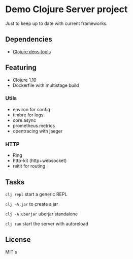 # Demo Clojure Server project

Just to keep up to date with current frameworks.

## Dependencies

- [Clojure deps tools](https://clojure.org/guides/deps_and_cli)

## Featuring

- Clojure 1.10
- Dockerfile with multistage build

### Utils

- environ for config
- timbre for logs
- core.async
- prometheus metrics
- opentracing with jaeger

### HTTP

- Ring
- http-kit (http+websocket)
- reitit for routing

## Tasks

`clj repl` start a generic REPL

`clj -A:jar` to create a jar

`clj -A:uberjar` uberjar standalone

`clj run` start the server with autoreload

## License

MIT
s